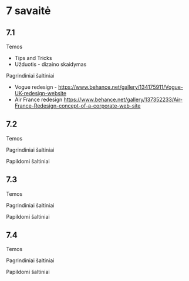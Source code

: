 # 7 savaitė

## 7.1

Temos

-   Tips and Tricks
-   Užduotis - dizaino skaidymas

Pagrindiniai šaltiniai

-   Vogue redesign - <https://www.behance.net/gallery/134175911/Vogue-UK-redesign-website>
-   Air France redesign <https://www.behance.net/gallery/137352233/Air-France-Redesign-concept-of-a-corporate-web-site>

## 7.2

Temos

Pagrindiniai šaltiniai

Papildomi šaltiniai

## 7.3

Temos

Pagrindiniai šaltiniai

Papildomi šaltiniai

## 7.4

Temos

Pagrindiniai šaltiniai

Papildomi šaltiniai
